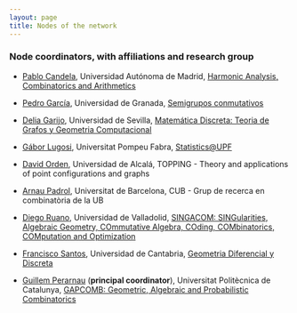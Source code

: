 ```yaml
---
layout: page
title: Nodes of the network
---
```


<!--<p class="message">

</p>-->

### Node coordinators, with affiliations and research group

- [Pablo Candela](https://verso.mat.uam.es/~pablo.candela/), Universidad Autónoma de Madrid, [Harmonic Analysis, Combinatorics and Arithmetics](https://matematicas.uam.es/~fernando.chamizo/grant/overview.html)

- [Pedro García](https://www.ugr.es/local/pedro), Universidad de Granada, [Semigrupos conmutativos](https://semigrupos.ugr.es)

- [Delia Garijo](https://personal.us.es/dgarijo/), Universidad de Sevilla, [Matemática Discreta: Teoria de Grafos y Geometria Computacional](https://investigacion.us.es/sisius/grupo/FQM164)

- [Gábor Lugosi](https://www.econ.upf.edu/~lugosi/), Universitat Pompeu Fabra, [Statistics@UPF](https://sites.google.com/view/stats-upf/)

- [David Orden](https://ordend.web.uah.es), Universidad de Alcalá, TOPPING - Theory and applications of point configurations and graphs

- [Arnau Padrol](https://webusers.imj-prg.fr/~arnau.padrol/), Universitat de Barcelona, CUB - Grup de recerca en combinatòria de la UB

- [Diego Ruano](https://www.singacom.uva.es/~ruano/), Universidad de Valladolid, [SINGACOM: SINGularities, Algebraic Geometry, COmmutative Algebra, COding, COMbinatorics, COMputation and Optimization](http://www.singacom.uva.es/EN/index.php)

- [Francisco Santos](https://personales.unican.es/santosf/), Universidad de Cantabria, [Geometria Diferencial y Discreta](https://web.unican.es/portal-investigador/grupos/detalle-grupo?g=709)

- [Guillem Perarnau](https://web.mat.upc.edu/guillem.perarnau/) (**principal coordinator**), Universitat Politècnica de Catalunya, [GAPCOMB: Geometric, Algebraic and Probabilistic Combinatorics](https://gapcomb.upc.edu/en)